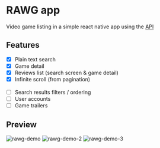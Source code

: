 
# RAWG app
Video game listing in a simple react native app using the [API](https://rawg.io/apidocs)

## Features
- [x] Plain text search
- [x] Game detail
- [x] Reviews list (search screen & game detail)
- [x] Infinite scroll (from pagination)
<br><br>
- [ ] Search results filters / ordering
- [ ] User accounts
- [ ] Game trailers

## Preview
![rawg-demo](https://user-images.githubusercontent.com/48206778/130265976-df4d295f-afcd-4abd-a5d0-341ecdcfbc12.gif)
![rawg-demo-2](https://im2.ezgif.com/tmp/ezgif-2-e3688d819548.gif)
![rawg-demo-3](https://im2.ezgif.com/tmp/ezgif-2-c896f25bcbab.gif)
